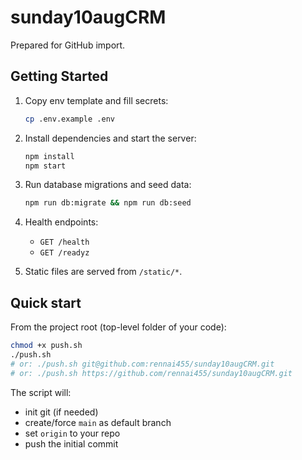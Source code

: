 # sunday10augCRM

Prepared for GitHub import.

## Getting Started

1. Copy env template and fill secrets:

   ```bash
   cp .env.example .env
   ```

2. Install dependencies and start the server:

   ```bash
   npm install
   npm start
   ```

3. Run database migrations and seed data:

   ```bash
   npm run db:migrate && npm run db:seed
   ```

4. Health endpoints:

   - `GET /health`
   - `GET /readyz`

5. Static files are served from `/static/*`.

## Quick start

From the project root (top-level folder of your code):

```bash
chmod +x push.sh
./push.sh
# or: ./push.sh git@github.com:rennai455/sunday10augCRM.git
# or: ./push.sh https://github.com/rennai455/sunday10augCRM.git
```

The script will:
- init git (if needed)
- create/force `main` as default branch
- set `origin` to your repo
- push the initial commit
